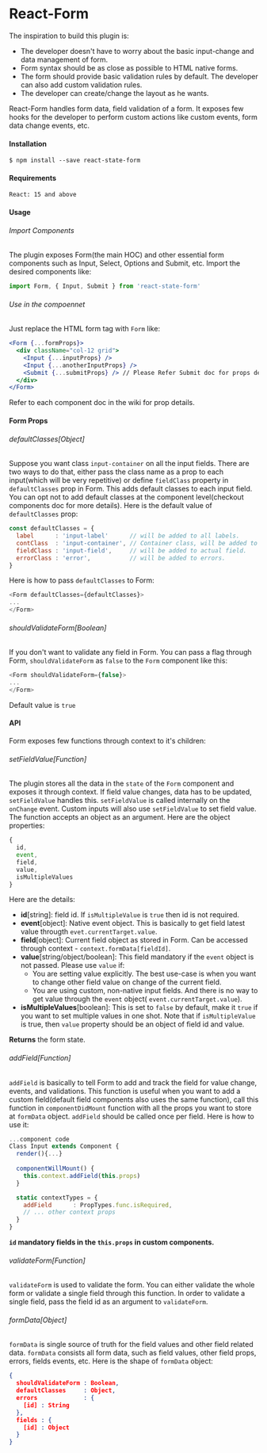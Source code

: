 # React-Form
The inspiration to build this plugin is:
  - The developer doesn't have to worry about the basic input-change and data management of form.
  - Form syntax should be as close as possible to HTML native forms.
  - The form should provide basic validation rules by default. The developer can also add custom validation rules.
  - The developer can create/change the layout as he wants.
  
React-Form handles form data, field validation of a form. It exposes few hooks for the developer to perform custom actions like custom events, form data change events, etc.


#### Installation
```shell
$ npm install --save react-state-form
```

#### Requirements
```
React: 15 and above
```

#### Usage

###### Import Components
The plugin exposes Form(the main HOC) and other essential form components such as Input, Select, Options and Submit, etc. Import  the desired components like:

```js
import Form, { Input, Submit } from 'react-state-form'
```

###### Use in the compoennet
Just replace the HTML form tag with `Form` like:

```jsx
<Form {...formProps}>
  <div className="col-12 grid">
    <Input {...inputProps} />
    <Input {...anotherInputProps} />
    <Submit {...submitProps} /> // Please Refer Submit doc for props details.
  </div>
</Form>
```
Refer to each component doc in the wiki for prop details.

#### Form Props
###### defaultClasses[Object]
Suppose you want class `input-container` on all the input fields. There are two ways to do that, either pass the class name as a prop to each input(which will be very repetitive) or define `fieldClass` property in `defaultClasses` prop in Form. This adds default classes to each input field. You can opt not to add default classes at the component level(checkout components doc for more details). Here is the default value of `defaultClasses` prop:

```js
const defaultClasses = {
  label      : 'input-label'      // will be added to all labels.
  contClass  : 'input-container', // Container class, will be added to each container.
  fieldClass : 'input-field',     // will be added to actual field.
  errorClass : 'error',           // will be added to errors.
}
```

Here is how to pass `defaultClasses` to Form:

```js
<Form defaultClasses={defaultClasses}>
...
</Form>
```

###### shouldValidateForm[Boolean]
If you don't want to validate any field in Form. You can pass a flag through Form, `shouldValidateForm` as `false` to the `Form` component like this:

```js
<Form shouldValidateForm={false}>
...
</Form>
```

Default value is `true`


#### API

Form exposes few functions through context to it's children:

###### setFieldValue[Function]
The plugin stores all the data in the `state` of the `Form` component and exposes it through context. If field value changes, data has to be updated, `setFieldValue` handles this. `setFieldValue` is called internally on the `onChange` event. Custom inputs will also use `setFieldValue` to set field value. The function accepts an object as an argument. Here are the object properties:

```js
{
  id,
  event,
  field,
  value,
  isMultipleValues
}
```
Here are the details:
  - **id**[string]: field id. If `isMultipleValue` is `true` then id is not required.
  - **event**[object]: Native event object. This is basically to get field latest value througth `evet.currentTarget.value`.
  - **field**[object]: Current field object as stored in Form. Can be accessed through context - `context.formData[fieldId]`.
  - **value**[string/object/boolean]: This field mandatory if the `event` object is not passed. Please use `value` if:
    - You are setting value explicitly. The best use-case is when you want to change other field value on change of the current field.
    - You are using custom, non-native input fields. And there is no way to get value through the `event` object( `event.currentTarget.value`).
  - **isMultipleValues**[boolean]: This is set to `false` by default, make it `true` if you want to set multiple values in one shot. Note that if `isMultipleValue` is true, then `value` property should be an object of field id and value.

**Returns** the form state.

###### addField[Function]
`addField` is basically to tell Form to add and track the field for value change, events, and validations. This function is useful when you want to add a custom field(default field components also uses the same function), call this function in `componentDidMount` function with all the props you want to store at `formData` object. `addField` should be called once per field. Here is how to use it:

```jsx
...component code
Class Input extends Component {
  render(){...}
  
  componentWillMount() {
    this.context.addField(this.props)
  }

  static contextTypes = {
    addField      : PropTypes.func.isRequired,
    // ... other context props
  }
}
```

__`id` mandatory fields in the `this.props` in custom components.__


###### validateForm[Function]
`validateForm` is used to validate the form. You can either validate the whole form or validate a single field through this function. In order to validate a single field, pass the field id as an argument to `validateForm`.

###### formData[Object]
`formData` is single source of truth for the field values and other field related data. `formData` consists all form data, such as field values, other field props, errors, fields events, etc. Here is the shape of `formData` object:

```json
{
  shouldValidateForm : Boolean,
  defaultClasses     : Object,
  errors             : {
    [id] : String
  },
  fields : {
    [id] : Object
  }
}
````
